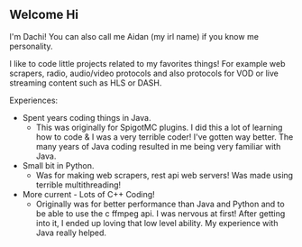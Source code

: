 ## Welcome Hi 

I'm Dachi! You can also call me Aidan (my irl name) if you know me personality.

I like to code little projects related to my favorites things! For example web scrapers, radio, audio/video protocols and also protocols for VOD or live streaming content such as HLS or DASH.

Experiences:
- Spent years coding things in Java.
  - This was originally for SpigotMC plugins. I did this a lot of learning how to code & I was a very terrible coder! I've gotten way better. The many years of Java coding resulted in me being very familiar with Java.
- Small bit in Python.
  - Was for making web scrapers, rest api web servers! Was made using terrible multithreading! 
- More current - Lots of C++ Coding!
  - Originally was for better performance than Java and Python and to be able to use the c ffmpeg api. I was nervous at first! After getting into it, I ended up loving that low level ability. My experience with Java really helped.
